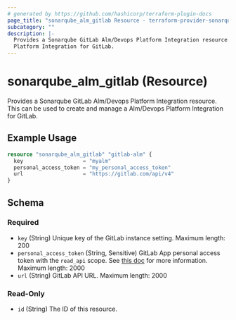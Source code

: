 ```yaml
---
# generated by https://github.com/hashicorp/terraform-plugin-docs
page_title: "sonarqube_alm_gitlab Resource - terraform-provider-sonarqube"
subcategory: ""
description: |-
  Provides a Sonarqube GitLab Alm/Devops Platform Integration resource. This can be used to create and manage a Alm/Devops
  Platform Integration for GitLab.
---
```


# sonarqube_alm_gitlab (Resource)

Provides a Sonarqube GitLab Alm/Devops Platform Integration resource. This can be used to create and manage a Alm/Devops
Platform Integration for GitLab.

## Example Usage

```terraform
resource "sonarqube_alm_gitlab" "gitlab-alm" {
  key                   = "myalm"
  personal_access_token = "my_personal_access_token"
  url                   = "https://gitlab.com/api/v4"
}
```

<!-- schema generated by tfplugindocs -->
## Schema

### Required

- `key` (String) Unique key of the GitLab instance setting. Maximum length: 200
- `personal_access_token` (String, Sensitive) GitLab App personal access token with the `read_api` scope. See [this doc](https://docs.sonarqube.org/latest/devops-platform-integration/gitlab-integration/#importing-your-gitlab-projects-into-sonarqube) for more information. Maximum length: 2000
- `url` (String) GitLab API URL. Maximum length: 2000

### Read-Only

- `id` (String) The ID of this resource.
